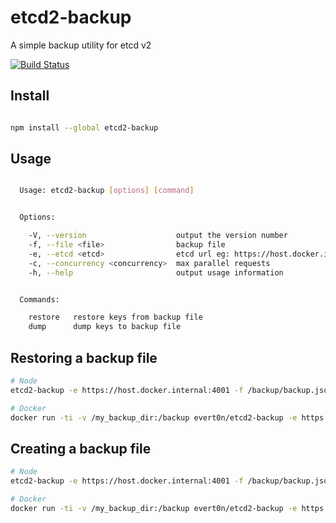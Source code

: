 # etcd2-backup

A simple backup utility for etcd v2

[![Build Status](https://travis-ci.org/evert0n/etcd2-backup.svg?branch=master)](https://travis-ci.org/evert0n/etcd2-backup)

## Install

```bash

npm install --global etcd2-backup
```

## Usage

```bash

  Usage: etcd2-backup [options] [command]


  Options:

    -V, --version                    output the version number
    -f, --file <file>                backup file
    -e, --etcd <etcd>                etcd url eg: https://host.docker.internal:4001
    -c, --concurrency <concurrency>  max parallel requests
    -h, --help                       output usage information


  Commands:

    restore   restore keys from backup file
    dump      dump keys to backup file
```

## Restoring a backup file

```bash
# Node
etcd2-backup -e https://host.docker.internal:4001 -f /backup/backup.json restore

# Docker
docker run -ti -v /my_backup_dir:/backup evert0n/etcd2-backup -e https://host.docker.internal:4001 -f /backup/backup.json restore
```

## Creating a backup file

```bash
# Node
etcd2-backup -e https://host.docker.internal:4001 -f /backup/backup.json dump

# Docker
docker run -ti -v /my_backup_dir:/backup evert0n/etcd2-backup -e https://host.docker.internal:4001 -f /backup/backup.json dump
```
